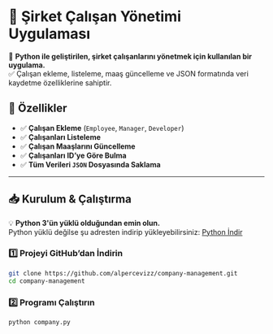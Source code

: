 # 🏢 Şirket Çalışan Yönetimi Uygulaması

🚀 **Python ile geliştirilen, şirket çalışanlarını yönetmek için kullanılan bir uygulama.**  
✅ Çalışan ekleme, listeleme, maaş güncelleme ve JSON formatında veri kaydetme özelliklerine sahiptir.

## 📌 Özellikler
- ✅ **Çalışan Ekleme** (`Employee`, `Manager`, `Developer`)
- ✅ **Çalışanları Listeleme**
- ✅ **Çalışan Maaşlarını Güncelleme**
- ✅ **Çalışanları ID’ye Göre Bulma**
- ✅ **Tüm Verileri `JSON` Dosyasında Saklama**

---

## 📥 Kurulum & Çalıştırma

💡 **Python 3'ün yüklü olduğundan emin olun.**  
Python yüklü değilse şu adresten indirip yükleyebilirsiniz: [Python İndir](https://www.python.org/downloads/)

### **1️⃣ Projeyi GitHub’dan İndirin**
```bash
git clone https://github.com/alpercevizz/company-management.git
cd company-management
```
### **2️⃣ Programı Çalıştırın**
```bash
python company.py
```
